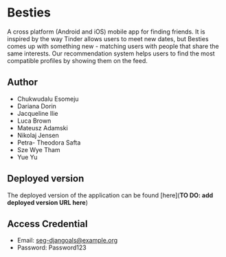 # Besties

A cross platform (Android and iOS) mobile app for finding friends. It is inspired by the way Tinder allows users to meet new dates, but Besties comes up with something new - matching users with people that share the same interests. Our recommendation system helps users to find the most compatible profiles by showing them on the feed.

## Author
- Chukwudalu Esomeju
- Dariana Dorin
- Jacqueline Ilie
- Luca Brown
- Mateusz Adamski
- Nikolaj Jensen
- Petra- Theodora Safta
- Sze Wye Tham
- Yue Yu

## Deployed version
The deployed version of the application can be found [here](**TO DO: add deployed version URL here**) 

## Access Credential
- Email: seg-djangoals@example.org
- Password: Password123